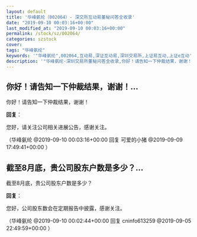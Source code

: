 ```yaml
---
layout: default
title: '华峰氨纶（002064）- 深交所互动易董秘问答全收录'
date: "2019-09-10 00:03:16+00:00"
last_modified_at: "2019-09-10 00:03:16+00:00"
permalink: /stock/sz/002064/
categories: szstock
cover: 
tags: "华峰氨纶"
keywords: '"华峰氨纶",002064,互动易,深证互动易,深圳交易所,上证易互动,上证e互动'
description: '"华峰氨纶-深圳交易所董秘问答全收录,你好！请告知一下仲裁结果，谢谢！"'
---
```


## 你好！请告知一下仲裁结果，谢谢！...

你好！请告知一下仲裁结果，谢谢！

**回复**：

您好，请关注公司相关进展公告，感谢关注。 

（华峰氨纶  @2019-09-10 00:03:16+00:00 回复 可爱的小猪  @2019-09-09 17:49:41+00:00 ）

## 截至8月底，贵公司股东户数是多少？...

截至8月底，贵公司股东户数是多少？

**回复**：

您好，公司股东数会在定期报告中披露，感谢关注。 

（华峰氨纶  @2019-09-10 00:02:44+00:00 回复 cninfo613259  @2019-09-05 22:49:59+00:00 ）

